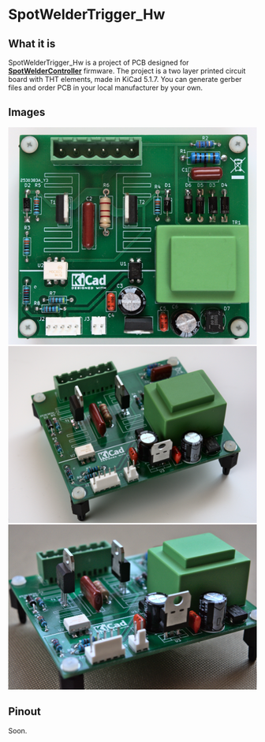 # SpotWelderTrigger_Hw

## What it is
SpotWelderTrigger_Hw is a project of PCB designed for **[SpotWelderController](https://github.com/maciejkwasek/SpotWelderController)** firmware.
The project is a two layer printed circuit board with THT elements, made in KiCad 5.1.7.
You can generate gerber files and order PCB in your local manufacturer by your own.

## Images

![Sample driving circuit](docs/swt1.png?raw=true "SpotWelderTrigger")
![Sample driving circuit](docs/swt2.png?raw=true "SpotWelderTrigger")
![Sample driving circuit](docs/swt3.png?raw=true "SpotWelderTrigger")

## Pinout
Soon.

